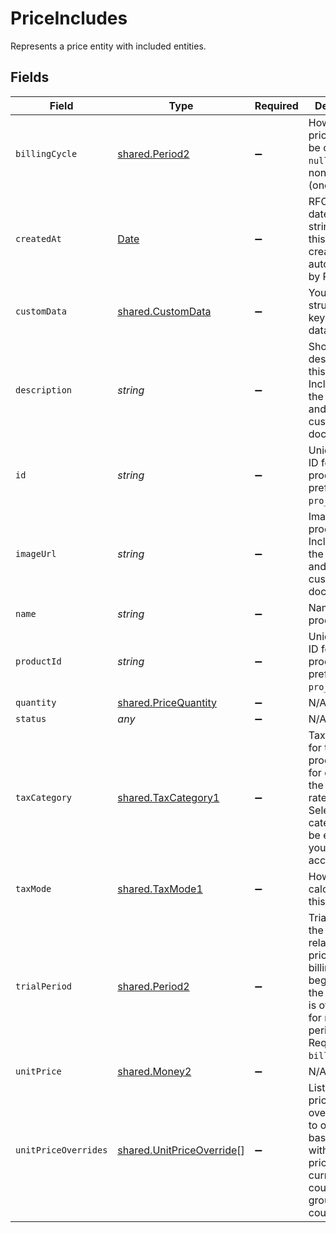 # PriceIncludes

Represents a price entity with included entities.


## Fields

| Field                                                                                                                                                             | Type                                                                                                                                                              | Required                                                                                                                                                          | Description                                                                                                                                                       | Example                                                                                                                                                           |
| ----------------------------------------------------------------------------------------------------------------------------------------------------------------- | ----------------------------------------------------------------------------------------------------------------------------------------------------------------- | ----------------------------------------------------------------------------------------------------------------------------------------------------------------- | ----------------------------------------------------------------------------------------------------------------------------------------------------------------- | ----------------------------------------------------------------------------------------------------------------------------------------------------------------- |
| `billingCycle`                                                                                                                                                    | [shared.Period2](../../../sdk/models/shared/period2.md)                                                                                                           | :heavy_minus_sign:                                                                                                                                                | How often this price should be charged. `null` if price is non-recurring (one-time).                                                                              |                                                                                                                                                                   |
| `createdAt`                                                                                                                                                       | [Date](https://developer.mozilla.org/en-US/docs/Web/JavaScript/Reference/Global_Objects/Date)                                                                     | :heavy_minus_sign:                                                                                                                                                | RFC 3339 datetime string of when this entity was created. Set automatically by Paddle.                                                                            | 2024-10-12T07:20:50.52Z                                                                                                                                           |
| `customData`                                                                                                                                                      | [shared.CustomData](../../../sdk/models/shared/customdata.md)                                                                                                     | :heavy_minus_sign:                                                                                                                                                | Your own structured key-value data.                                                                                                                               |                                                                                                                                                                   |
| `description`                                                                                                                                                     | *string*                                                                                                                                                          | :heavy_minus_sign:                                                                                                                                                | Short description for this product. Included in the checkout and on some customer documents.                                                                      |                                                                                                                                                                   |
| `id`                                                                                                                                                              | *string*                                                                                                                                                          | :heavy_minus_sign:                                                                                                                                                | Unique Paddle ID for this product, prefixed with `pro_`.                                                                                                          | pro_01gsz97mq9pa4fkyy0wqenepkz                                                                                                                                    |
| `imageUrl`                                                                                                                                                        | *string*                                                                                                                                                          | :heavy_minus_sign:                                                                                                                                                | Image for this product. Included in the checkout and on some customer documents.                                                                                  |                                                                                                                                                                   |
| `name`                                                                                                                                                            | *string*                                                                                                                                                          | :heavy_minus_sign:                                                                                                                                                | Name of this product.                                                                                                                                             |                                                                                                                                                                   |
| `productId`                                                                                                                                                       | *string*                                                                                                                                                          | :heavy_minus_sign:                                                                                                                                                | Unique Paddle ID for this product, prefixed with `pro_`.                                                                                                          | pro_01gsz97mq9pa4fkyy0wqenepkz                                                                                                                                    |
| `quantity`                                                                                                                                                        | [shared.PriceQuantity](../../../sdk/models/shared/pricequantity.md)                                                                                               | :heavy_minus_sign:                                                                                                                                                | N/A                                                                                                                                                               |                                                                                                                                                                   |
| `status`                                                                                                                                                          | *any*                                                                                                                                                             | :heavy_minus_sign:                                                                                                                                                | N/A                                                                                                                                                               |                                                                                                                                                                   |
| `taxCategory`                                                                                                                                                     | [shared.TaxCategory1](../../../sdk/models/shared/taxcategory1.md)                                                                                                 | :heavy_minus_sign:                                                                                                                                                | Tax category for this product. Used for charging the correct rate of tax. Selected tax category must be enabled on your Paddle account.                           |                                                                                                                                                                   |
| `taxMode`                                                                                                                                                         | [shared.TaxMode1](../../../sdk/models/shared/taxmode1.md)                                                                                                         | :heavy_minus_sign:                                                                                                                                                | How tax is calculated for this price.                                                                                                                             |                                                                                                                                                                   |
| `trialPeriod`                                                                                                                                                     | [shared.Period2](../../../sdk/models/shared/period2.md)                                                                                                           | :heavy_minus_sign:                                                                                                                                                | Trial period for the product related to this price. The billing cycle begins once the trial period is over. `null` for no trial period. Requires `billing_cycle`. |                                                                                                                                                                   |
| `unitPrice`                                                                                                                                                       | [shared.Money2](../../../sdk/models/shared/money2.md)                                                                                                             | :heavy_minus_sign:                                                                                                                                                | N/A                                                                                                                                                               |                                                                                                                                                                   |
| `unitPriceOverrides`                                                                                                                                              | [shared.UnitPriceOverride](../../../sdk/models/shared/unitpriceoverride.md)[]                                                                                     | :heavy_minus_sign:                                                                                                                                                | List of unit price overrides. Use to override the base price with a custom price and currency for a country or group of countries.                                |                                                                                                                                                                   |